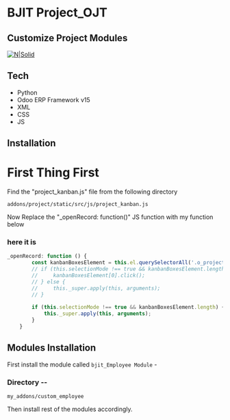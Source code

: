 
# BJIT Project_OJT
## Customize Project Modules

[![N|Solid](https://img.shields.io/badge/Odoo-Made%20with%20%E2%9D%A4%EF%B8%8F%20by%20Shahriar%20Amin-brightgreen)](https://ishahriar94.github.io/)


## Tech

- Python
- Odoo ERP Framework v15
- XML
- CSS
- JS

## Installation

# First Thing First 

Find the "project_kanban.js" file from the following directory 

```addons/project/static/src/js/project_kanban.js```

Now Replace the "_openRecord: function()" JS function with my function below 
### here it is 

```javascript
_openRecord: function () {
        const kanbanBoxesElement = this.el.querySelectorAll('.o_project_kanban_boxes a');
        // if (this.selectionMode !== true && kanbanBoxesElement.length) {
        //     kanbanBoxesElement[0].click();
        // } else {
        //     this._super.apply(this, arguments);
        // }
        
        if (this.selectionMode !== true && kanbanBoxesElement.length) {
            this._super.apply(this, arguments);
        }
    }
```

## Modules Installation

First install the module called `bjit_Employee Module` - 

### Directory -- 

```my_addons/custom_employee```

Then install rest of the modules accordingly.

